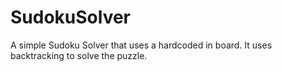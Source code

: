 # SudokuSolver
A simple Sudoku Solver that uses a hardcoded in board. It uses backtracking to solve the puzzle.
